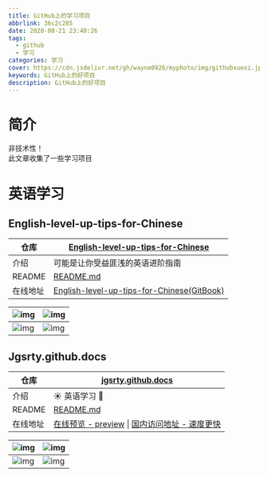 ```yaml
---
title: GitHub上的学习项目
abbrlink: 36c2c285
date: 2020-08-21 23:40:26
tags:
  - github
  - 学习
categories: 学习
cover: https://cdn.jsdelivr.net/gh/wayne0926/myphoto/img/githubxuexi.jpg
keywords: GitHub上的好项目
description: GitHub上的好项目
---
```


# 简介

<div class="tip">非技术性！</div>

<div class="tip success">此文章收集了一些学习项目</div>

# 英语学习

## English-level-up-tips-for-Chinese

| 仓库     | [English-level-up-tips-for-Chinese](https://github.com/byoungd/English-level-up-tips-for-Chinese) |
| -------- | ------------------------------------------------------------ |
| 介绍     | 可能是让你受益匪浅的英语进阶指南                             |
| README   | [README.md](https://github.com/byoungd/English-level-up-tips-for-Chinese/blob/master/README.md) |
| 在线地址 | [English-level-up-tips-for-Chinese(GitBook)](https://byoungd.gitbook.io/english-level-up-tips/) |

| ![img](https://cdn.jsdelivr.net/gh/byoungd/English-level-up-tips-for-Chinese/assets/CEFR@2x.png) | ![img](https://cdn.jsdelivr.net/gh/wayne0926/myphoto/img/english1.jpg) |
| ------------------------------------------------------------ | ------------------------------------------------------------ |
| ![img](https://cdn.jsdelivr.net/gh/byoungd/English-level-up-tips-for-Chinese/assets/How@2x.png) | ![img](https://cdn.jsdelivr.net/gh/byoungd/English-level-up-tips-for-Chinese/assets/Feature%402x.png) |





##  Jgsrty.github.docs



| 仓库     | [ jgsrty.github.docs](https://github.com/jgsrty/jgsrty.github.docs) |
| -------- | ------------------------------------------------------------ |
| 介绍     | ☀️ 英语学习 🐾                                                 |
| README   | [README.md](https://github.com/jgsrty/jgsrty.github.docs/blob/master/README.md) |
| 在线地址 | [在线预览 - preview](https://jgsrty.github.io/)  \|  [国内访问地址 - 速度更快](https://rtyxmd.gitee.io/) |



| ![img](https://cdn.jsdelivr.net/gh/wayne0926/myphoto/img/rty-docs.png) | ![img](https://cdn.jsdelivr.net/gh/wayne0926/myphoto/img/rty-docs0.jpg) |
| ------------------------------------------------------------ | ------------------------------------------------------------ |
| <img src="https://cdn.jsdelivr.net/gh/wayne0926/myphoto/img/rty-docs2.jpg" alt="img"  /> | ![img](https://cdn.jsdelivr.net/gh/wayne0926/myphoto/img/rty-docs3.jpg) |


